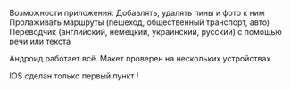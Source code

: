 Возможности приложения:
  Добавлять, удалять пины и фото к ним
  Пролаживать маршруты (пешеход, общественный транспорт, авто)
  Переводчик (английский, немецкий, украинский, русский) с помощью речи или текста 

Андроид работает всё. Макет проверен на нескольких устройствах

IOS сделан только первый пункт !

